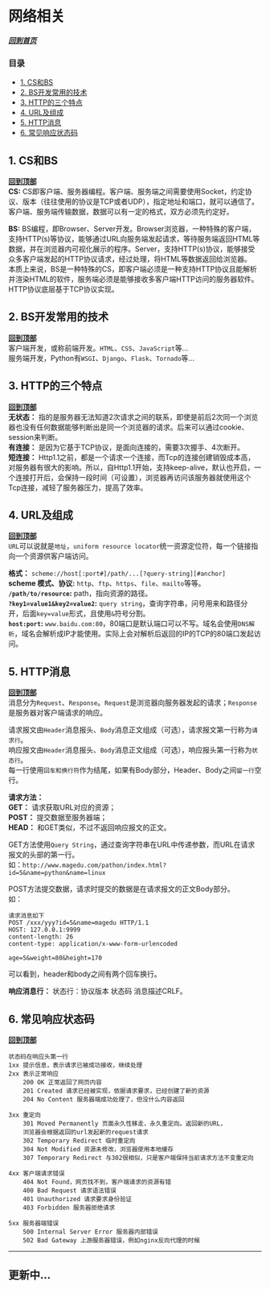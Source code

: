 # 网络相关  <span id="0"></span>   
***[回到首页](https://github.com/duanmingpy/python-interview)***     

### 目录
* <a href="#1">1. CS和BS</a>        
* <a href="#2">2. BS开发常用的技术</a>        
* <a href="#3">3. HTTP的三个特点</a>        
* <a href="#4">4. URL及组成</a>        
* <a href="#5">5. HTTP消息</a>        
* <a href="#6">6. 常见响应状态码</a>        

## 1. CS和BS<span id="1"></span>    
**<a href="#0">回到顶部</a>**        
**CS:** CS即客户端、服务器编程。客户端、服务端之间需要使用Socket，约定协议、版本（往往使用的协议是TCP或者UDP），指定地址和端口，就可以通信了。客户端、服务端传输数据，数据可以有一定的格式，双方必须先约定好。        

**BS:** BS编程，即Browser、Server开发。Browser浏览器，一种特殊的客户端，支持HTTP(s)等协议，能够通过URL向服务端发起请求，等待服务端返回HTML等数据，并在浏览器内可视化展示的程序。Server，支持HTTP(s)协议，能够接受众多客户端发起的HTTP协议请求，经过处理，将HTML等数据返回给浏览器。           
本质上来说，BS是一种特殊的CS，即客户端必须是一种支持HTTP协议且能解析并渲染HTML的软件，服务端必须是能够接收多客户端HTTP访问的服务器软件。HTTP协议底层基于TCP协议实现。 

## 2. BS开发常用的技术<span id="2"></span>    
**<a href="#0">回到顶部</a>**     
客户端开发，或称前端开发。`HTML`、`CSS`、`JavaScript`等...            
服务端开发，Python有`WSGI`、`Django`、`Flask`、`Tornado`等...        

## 3. HTTP的三个特点<span id="3"></span>    
**<a href="#0">回到顶部</a>**     
**无状态：** 指的是服务器无法知道2次请求之间的联系，即使是前后2次同一个浏览器也没有任何数据能够判断出是同一个浏览器的请求。后来可以通过cookie、session来判断。      
**有连接：** 是因为它基于TCP协议，是面向连接的，需要3次握手、4次断开。              
**短连接：** Http1.1之前，都是一个请求一个连接，而Tcp的连接创建销毁成本高，对服务器有很大的影响。所以，自Http1.1开始，支持keep-alive，默认也开启，一个连接打开后，会保持一段时间（可设置），浏览器再访问该服务器就使用这个Tcp连接，减轻了服务器压力，提高了效率。  

## 4. URL及组成<span id="4"></span>
**<a href="#0">回到顶部</a>**     
`URL`可以说就是`地址`，`uniform resource locator`统一资源定位符，每一个链接指向一个资源供客户端访问。           

**格式：** `scheme://host[:port#]/path/...[?query-string][#anchor]`         
**scheme 模式、协议:**  `http`、`ftp`、`https`、`file`、`mailto`等等。         
**`/path/to/resource`:** path，指向资源的路径。       
**`?key1=value1&key2=value2`:**  `query string`，查询字符串，问号用来和路径分开，后面`key=value`形式，且使用`&`符号分割。           
**`host:port`:** `www.baidu.com:80`，80端口是默认端口可以不写。域名会使用`DNS解析`，域名会解析成IP才能使用。实际上会对解析后返回的IP的TCP的80端口发起访问。

## 5. HTTP消息<span id="5"></span>    
**<a href="#0">回到顶部</a>**     
消息分为`Request`、`Response`。`Request`是浏览器向服务器发起的请求；`Response`是服务器对客户端请求的响应。            

请求报文由`Header`消息报头、`Body`消息正文组成（可选），请求报文第一行称为`请求行`。        
响应报文由`Header`消息报头、`Body`消息正文组成（可选），响应报头第一行称为`状态行`。      
每一行使用`回车和换行符`作为结尾，如果有Body部分，Header、Body之间`留一行`空行。       

**请求方法：**  
**GET：** 请求获取URL对应的资源；     
**POST：** 提交数据至服务器端；      
**HEAD：** 和GET类似，不过不返回响应报文的正文。        

GET方法使用`Query String`，通过查询字符串在URL中传递参数，而URL在请求报文的头部的第一行。       
如：`http://www.magedu.com/pathon/index.html?id=5&name=python&name=linux`       

POST方法提交数据，请求时提交的数据是在请求报文的正文Body部分。        
如：     
```
请求消息如下
POST /xxx/yyy?id=5&name=magedu HTTP/1.1
HOST: 127.0.0.1:9999
content-length: 26
content-type: application/x-www-form-urlencoded

age=5&weight=80&height=170
```    
可以看到，header和body之间有两个回车换行。    

**响应消息行：** 状态行：协议版本 状态码 消息描述CRLF。        

## 6. 常见响应状态码<span id="6"></span>    
**<a href="#0">回到顶部</a>**     
```
状态码在响应头第一行
1xx 提示信息，表示请求已被成功接收，继续处理
2xx 表示正常响应
    200 OK 正常返回了网页内容
    201 Created 请求已经被实现，依据请求要求，已经创建了新的资源
    204 No Content 服务器端成功处理了，但没什么内容返回

3xx 重定向
    301 Moved Permanently 页面永久性移走，永久重定向。返回新的URL，
    浏览器会根据返回的url发起新的request请求
    302 Temporary Redirect 临时重定向
    304 Not Modified 资源未修改，浏览器使用本地缓存
    307 Temporary Redirect 与302很相似，只是客户端保持当前请求方法不变重定向

4xx 客户端请求错误
    404 Not Found，网页找不到，客户端请求的资源有错
    400 Bad Request 请求语法错误
    401 Unauthorized 请求要求身份验证
    403 Forbidden 服务器拒绝请求

5xx 服务器端错误
    500 Internal Server Error 服务器内部错误
    502 Bad Gateway 上游服务器错误，例如nginx反向代理的时候
```    



---       
## 更新中...      
